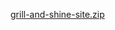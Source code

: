 [grill-and-shine-site.zip](https://github.com/user-attachments/files/19807762/grill-and-shine-site.zip)
